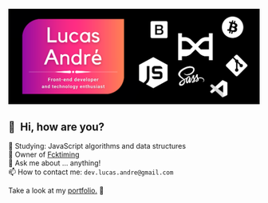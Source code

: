 ![Banner](https://github.com/lucas-andre/lucas-andre/blob/master/bannerzinho.png)
## 👋 &nbsp;Hi, how are you?

🌱 Studying: JavaScript algorithms and data structures  
💼 Owner of [Fcktiming](https://fcktiming.studio)  
💬 Ask me about ... anything!  
📫 How to contact me: `dev.lucas.andre@gmail.com`

Take a look at my [portfolio.](https://lucas-andre.github.io) 🚀

